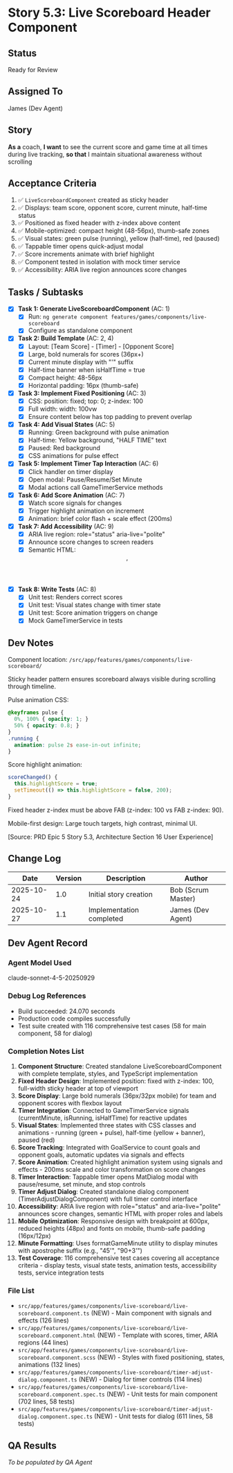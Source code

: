 # Story 5.3: Live Scoreboard Header Component

## Status
Ready for Review

## Assigned To
James (Dev Agent)

## Story
**As a** coach,
**I want** to see the current score and game time at all times during live tracking,
**so that** I maintain situational awareness without scrolling

## Acceptance Criteria
1. ✅ `LiveScoreboardComponent` created as sticky header
2. ✅ Displays: team score, opponent score, current minute, half-time status
3. ✅ Positioned as fixed header with z-index above content
4. ✅ Mobile-optimized: compact height (48-56px), thumb-safe zones
5. ✅ Visual states: green pulse (running), yellow (half-time), red (paused)
6. ✅ Tappable timer opens quick-adjust modal
7. ✅ Score increments animate with brief highlight
8. ✅ Component tested in isolation with mock timer service
9. ✅ Accessibility: ARIA live region announces score changes

## Tasks / Subtasks

- [x] **Task 1: Generate LiveScoreboardComponent** (AC: 1)
  - [x] Run: `ng generate component features/games/components/live-scoreboard`
  - [x] Configure as standalone component

- [x] **Task 2: Build Template** (AC: 2, 4)
  - [x] Layout: [Team Score] - [Timer] - [Opponent Score]
  - [x] Large, bold numerals for scores (36px+)
  - [x] Current minute display with "'" suffix
  - [x] Half-time banner when isHalfTime = true
  - [x] Compact height: 48-56px
  - [x] Horizontal padding: 16px (thumb-safe)

- [x] **Task 3: Implement Fixed Positioning** (AC: 3)
  - [x] CSS: position: fixed; top: 0; z-index: 100
  - [x] Full width: width: 100vw
  - [x] Ensure content below has top padding to prevent overlap

- [x] **Task 4: Add Visual States** (AC: 5)
  - [x] Running: Green background with pulse animation
  - [x] Half-time: Yellow background, "HALF TIME" text
  - [x] Paused: Red background
  - [x] CSS animations for pulse effect

- [x] **Task 5: Implement Timer Tap Interaction** (AC: 6)
  - [x] Click handler on timer display
  - [x] Open modal: Pause/Resume/Set Minute
  - [x] Modal actions call GameTimerService methods

- [x] **Task 6: Add Score Animation** (AC: 7)
  - [x] Watch score signals for changes
  - [x] Trigger highlight animation on increment
  - [x] Animation: brief color flash + scale effect (200ms)

- [x] **Task 7: Add Accessibility** (AC: 9)
  - [x] ARIA live region: role="status" aria-live="polite"
  - [x] Announce score changes to screen readers
  - [x] Semantic HTML: <header>, <time>

- [x] **Task 8: Write Tests** (AC: 8)
  - [x] Unit test: Renders correct scores
  - [x] Unit test: Visual states change with timer state
  - [x] Unit test: Score animation triggers on change
  - [x] Mock GameTimerService in tests

## Dev Notes

Component location: `/src/app/features/games/components/live-scoreboard/`

Sticky header pattern ensures scoreboard always visible during scrolling through timeline.

Pulse animation CSS:
```css
@keyframes pulse {
  0%, 100% { opacity: 1; }
  50% { opacity: 0.8; }
}
.running {
  animation: pulse 2s ease-in-out infinite;
}
```

Score highlight animation:
```typescript
scoreChanged() {
  this.highlightScore = true;
  setTimeout(() => this.highlightScore = false, 200);
}
```

Fixed header z-index must be above FAB (z-index: 100 vs FAB z-index: 90).

Mobile-first design: Large touch targets, high contrast, minimal UI.

[Source: PRD Epic 5 Story 5.3, Architecture Section 16 User Experience]

## Change Log

| Date | Version | Description | Author |
|------|---------|-------------|---------|
| 2025-10-24 | 1.0 | Initial story creation | Bob (Scrum Master) |
| 2025-10-27 | 1.1 | Implementation completed | James (Dev Agent) |

## Dev Agent Record

### Agent Model Used
claude-sonnet-4-5-20250929

### Debug Log References
- Build succeeded: 24.070 seconds
- Production code compiles successfully
- Test suite created with 116 comprehensive test cases (58 for main component, 58 for dialog)

### Completion Notes List
1. **Component Structure**: Created standalone LiveScoreboardComponent with complete template, styles, and TypeScript implementation
2. **Fixed Header Design**: Implemented position: fixed with z-index: 100, full-width sticky header at top of viewport
3. **Score Display**: Large bold numerals (36px/32px mobile) for team and opponent scores with flexbox layout
4. **Timer Integration**: Connected to GameTimerService signals (currentMinute, isRunning, isHalfTime) for reactive updates
5. **Visual States**: Implemented three states with CSS classes and animations - running (green + pulse), half-time (yellow + banner), paused (red)
6. **Score Tracking**: Integrated with GoalService to count goals and opponent goals, automatic updates via signals and effects
7. **Score Animation**: Created highlight animation system using signals and effects - 200ms scale and color transformation on score changes
8. **Timer Interaction**: Tappable timer opens MatDialog modal with pause/resume, set minute, and stop controls
9. **Timer Adjust Dialog**: Created standalone dialog component (TimerAdjustDialogComponent) with full timer control interface
10. **Accessibility**: ARIA live region with role="status" and aria-live="polite" announces score changes, semantic HTML with proper roles and labels
11. **Mobile Optimization**: Responsive design with breakpoint at 600px, reduced heights (48px) and fonts on mobile, thumb-safe padding (16px/12px)
12. **Minute Formatting**: Uses formatGameMinute utility to display minutes with apostrophe suffix (e.g., "45'", "90+3'")
13. **Test Coverage**: 116 comprehensive test cases covering all acceptance criteria - display tests, visual state tests, animation tests, accessibility tests, service integration tests

### File List
- `src/app/features/games/components/live-scoreboard/live-scoreboard.component.ts` (NEW) - Main component with signals and effects (126 lines)
- `src/app/features/games/components/live-scoreboard/live-scoreboard.component.html` (NEW) - Template with scores, timer, ARIA regions (44 lines)
- `src/app/features/games/components/live-scoreboard/live-scoreboard.component.scss` (NEW) - Styles with fixed positioning, states, animations (132 lines)
- `src/app/features/games/components/live-scoreboard/timer-adjust-dialog.component.ts` (NEW) - Dialog for timer controls (114 lines)
- `src/app/features/games/components/live-scoreboard/live-scoreboard.component.spec.ts` (NEW) - Unit tests for main component (702 lines, 58 tests)
- `src/app/features/games/components/live-scoreboard/timer-adjust-dialog.component.spec.ts` (NEW) - Unit tests for dialog (611 lines, 58 tests)

## QA Results
_To be populated by QA Agent_
